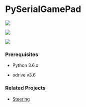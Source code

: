 # PySerialGamePad

![](https://lh3.googleusercontent.com/iBZVLPZU6c4xYorTG09CvIIJYKaYW1yAaip6r9eeXG9eAL_5lYEXBOJ-oHLTzl1Z2YeYaucMhKEdyWsCLCy62z_IqyKHFILhnIVjfvrR2SUCQKsGOL14tFEhRQvqbS_qc7mEL8qXKQ)

![](https://lh3.googleusercontent.com/Um7InlPmNigqIdj_BFyAhQumOr5aTJHOHQWdaS9QKDzKGlNO5aoidZfCpL-8hOgX_2S_tH5vha0RHEOUEkchafOr0JP69zBlXHKAEMw3ziEGwuRdqk1HD5zlf-rfnLHXyJGqCZYnxw)

![](https://lh3.googleusercontent.com/L09ozOLPbd4VVN9X2Pc6jAMpYXThu_ExwtlyUEHOW1cxOz_rsqagvZeE2TZmULmiGLEykJb57gAp7iXPwaHO_kqPcq9oDZX-rrosQvsPqoZ6HGAaMWpWQ2NuUKNt-21BgV4B5xwXPQ)


### Prerequisites
- Python 3.6.x

- odrive v3.6


### Related Projects
* [Steering](https://github.com/shirokunet/Yanbaru_SteeringDevelopmentKit)
